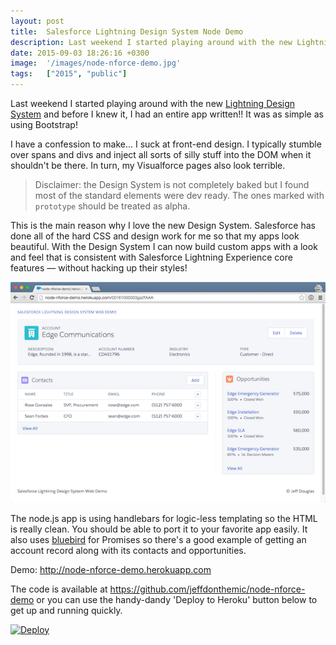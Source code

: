 ```yaml
---
layout: post
title:  Salesforce Lightning Design System Node Demo
description: Last weekend I started playing around with the new Lightning Design System  and before I knew it, I had an entire app written!! It was as simple as using Bootstrap!  I have a confession to make... I suck at front-end design. I typically stumble over spans and divs and inject all sorts of silly stuff into the DOM when it shouldnt be there. In turn, my Visualforce pages also look terrible. > Disclaimer- the Design System is not completely baked but I found most of the standard elements were dev re
date: 2015-09-03 18:26:16 +0300
image:  '/images/node-nforce-demo.jpg'
tags:   ["2015", "public"]
---
```

<p>Last weekend I started playing around with the new <a href="https://www.lightningdesignsystem.com">Lightning Design System</a> and before I knew it, I had an entire app written!! It was as simple as using Bootstrap!</p>
<p>I have a confession to make... I suck at front-end design. I typically stumble over spans and divs and inject all sorts of silly stuff into the DOM when it shouldn't be there. In turn, my Visualforce pages also look terrible.</p>
<blockquote>
<p>Disclaimer: the Design System is not completely baked but I found most of the standard elements were dev ready. The ones marked with <code>prototype</code> should be treated as alpha.</p>
</blockquote>
<p>This is the main reason why I love the new Design System. Salesforce has done all of the hard CSS and design work for me so that my apps look beautiful. With the Design System I can now build custom apps with a look and feel that is consistent with Salesforce Lightning Experience core features — without hacking up their styles!</p>
<p><img src="images/node-nforce-demo.png" alt="" ></p>
<p>The node.js app is using handlebars for logic-less templating so the HTML is really clean. You should be able to port it to your favorite app easily. It also uses <a href="https://github.com/petkaantonov/bluebird">bluebird</a> for Promises so there's a good example of getting an account record along with its contacts and opportunities.</p>
<p>Demo: <a href="http://node-nforce-demo.herokuapp.com">http://node-nforce-demo.herokuapp.com</a></p>
<p>The code is available at <a href="https://github.com/jeffdonthemic/node-nforce-demo">https://github.com/jeffdonthemic/node-nforce-demo</a> or you can use the handy-dandy 'Deploy to Heroku' button below to get up and running quickly.</p>
<p><a href="https://heroku.com/deploy?template=https://github.com/jeffdonthemic/node-nforce-demo"><img src="https://www.herokucdn.com/deploy/button.png" alt="Deploy" ></a></p>

